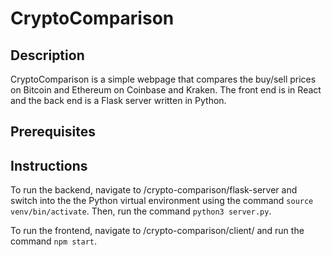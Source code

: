 # CryptoComparison

## Description

CryptoComparison is a simple webpage that compares the buy/sell prices on Bitcoin and Ethereum on Coinbase and Kraken. The front end is in React and the back end is a Flask server written in Python.

## Prerequisites

## Instructions

To run the backend, navigate to /crypto-comparison/flask-server and switch into the the Python virtual environment using the command `source venv/bin/activate`. Then, run the command `python3 server.py`.

To run the frontend, navigate to /crypto-comparison/client/ and run the command `npm start`.
